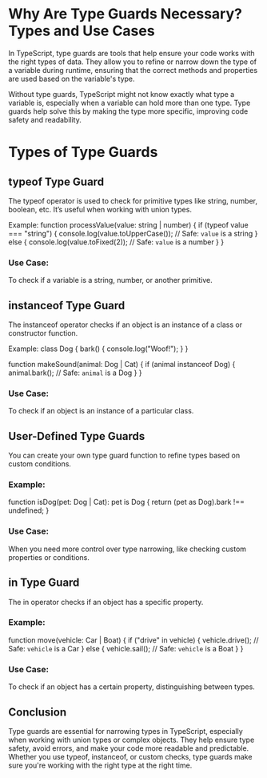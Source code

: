 # Why Are Type Guards Necessary? Types and Use Cases
In TypeScript, type guards are tools that help ensure your code works with the right types of data. They allow you to refine or narrow down the type of a variable during runtime, ensuring that the correct methods and properties are used based on the variable's type.

Without type guards, TypeScript might not know exactly what type a variable is, especially when a variable can hold more than one type. Type guards help solve this by making the type more specific, improving code safety and readability.

# Types of Type Guards
## typeof Type Guard

The typeof operator is used to check for primitive types like string, number, boolean, etc. It’s useful when working with union types.

Example:
function processValue(value: string | number) {
  if (typeof value === "string") {
    console.log(value.toUpperCase());  // Safe: `value` is a string
  } else {
    console.log(value.toFixed(2));    // Safe: `value` is a number
  }
}
### Use Case:
To check if a variable is a string, number, or another primitive.

## instanceof Type Guard

The instanceof operator checks if an object is an instance of a class or constructor function.

Example:
class Dog {
  bark() {
    console.log("Woof!");
  }
}

function makeSound(animal: Dog | Cat) {
  if (animal instanceof Dog) {
    animal.bark();  // Safe: `animal` is a Dog
  }
}
### Use Case:
To check if an object is an instance of a particular class.


## User-Defined Type Guards

You can create your own type guard function to refine types based on custom conditions.

### Example:
function isDog(pet: Dog | Cat): pet is Dog {
  return (pet as Dog).bark !== undefined;
}
### Use Case:
When you need more control over type narrowing, like checking custom properties or conditions.


## in Type Guard

The in operator checks if an object has a specific property.

### Example:
function move(vehicle: Car | Boat) {
  if ("drive" in vehicle) {
    vehicle.drive();  // Safe: `vehicle` is a Car
  } else {
    vehicle.sail();   // Safe: `vehicle` is a Boat
  }
}
### Use Case:
To check if an object has a certain property, distinguishing between types.

## Conclusion
Type guards are essential for narrowing types in TypeScript, especially when working with union types or complex objects. They help ensure type safety, avoid errors, and make your code more readable and predictable. Whether you use typeof, instanceof, or custom checks, type guards make sure you're working with the right type at the right time.